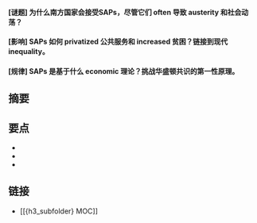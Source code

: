 #### [谜题] 为什么南方国家会接受SAPs，尽管它们 often 导致 austerity 和社会动荡？


#### [影响] SAPs 如何 privatized 公共服务和 increased 贫困？链接到现代 inequality。


#### [规律] SAPs 是基于什么 economic 理论？挑战华盛顿共识的第一性原理。


## 摘要


## 要点

- 
- 
- 

## 链接

- [[{h3_subfolder} MOC]]
